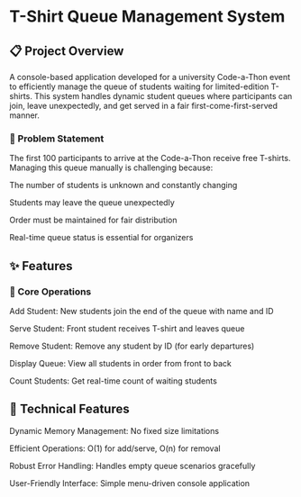 # T-Shirt Queue Management System
## 📋 Project Overview
A console-based application developed for a university Code-a-Thon event to efficiently manage the queue of students waiting for limited-edition T-shirts. This system handles dynamic student queues where participants can join, leave unexpectedly, and get served in a fair first-come-first-served manner.

### 🎯 Problem Statement
The first 100 participants to arrive at the Code-a-Thon receive free T-shirts. Managing this queue manually is challenging because:

The number of students is unknown and constantly changing

Students may leave the queue unexpectedly

Order must be maintained for fair distribution

Real-time queue status is essential for organizers

## ✨ Features
### 🎪 Core Operations
Add Student: New students join the end of the queue with name and ID

Serve Student: Front student receives T-shirt and leaves queue

Remove Student: Remove any student by ID (for early departures)

Display Queue: View all students in order from front to back

Count Students: Get real-time count of waiting students

## 🔧 Technical Features
Dynamic Memory Management: No fixed size limitations

Efficient Operations: O(1) for add/serve, O(n) for removal

Robust Error Handling: Handles empty queue scenarios gracefully

User-Friendly Interface: Simple menu-driven console application




